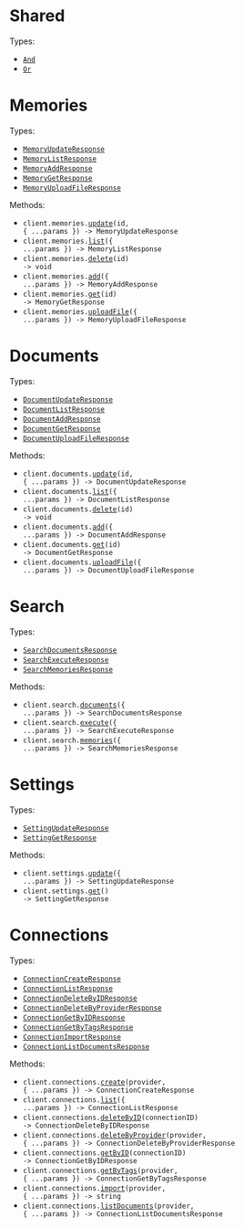 # Shared

Types:

- <code><a href="./src/resources/shared.ts">And</a></code>
- <code><a href="./src/resources/shared.ts">Or</a></code>

# Memories

Types:

- <code><a href="./src/resources/memories.ts">MemoryUpdateResponse</a></code>
- <code><a href="./src/resources/memories.ts">MemoryListResponse</a></code>
- <code><a href="./src/resources/memories.ts">MemoryAddResponse</a></code>
- <code><a href="./src/resources/memories.ts">MemoryGetResponse</a></code>
- <code><a href="./src/resources/memories.ts">MemoryUploadFileResponse</a></code>

Methods:

- <code title="patch /v3/documents/{id}">client.memories.<a href="./src/resources/memories.ts">update</a>(id, { ...params }) -> MemoryUpdateResponse</code>
- <code title="post /v3/documents/list">client.memories.<a href="./src/resources/memories.ts">list</a>({ ...params }) -> MemoryListResponse</code>
- <code title="delete /v3/documents/{id}">client.memories.<a href="./src/resources/memories.ts">delete</a>(id) -> void</code>
- <code title="post /v3/documents">client.memories.<a href="./src/resources/memories.ts">add</a>({ ...params }) -> MemoryAddResponse</code>
- <code title="get /v3/documents/{id}">client.memories.<a href="./src/resources/memories.ts">get</a>(id) -> MemoryGetResponse</code>
- <code title="post /v3/documents/file">client.memories.<a href="./src/resources/memories.ts">uploadFile</a>({ ...params }) -> MemoryUploadFileResponse</code>

# Documents

Types:

- <code><a href="./src/resources/documents.ts">DocumentUpdateResponse</a></code>
- <code><a href="./src/resources/documents.ts">DocumentListResponse</a></code>
- <code><a href="./src/resources/documents.ts">DocumentAddResponse</a></code>
- <code><a href="./src/resources/documents.ts">DocumentGetResponse</a></code>
- <code><a href="./src/resources/documents.ts">DocumentUploadFileResponse</a></code>

Methods:

- <code title="patch /v3/documents/{id}">client.documents.<a href="./src/resources/documents.ts">update</a>(id, { ...params }) -> DocumentUpdateResponse</code>
- <code title="post /v3/documents/list">client.documents.<a href="./src/resources/documents.ts">list</a>({ ...params }) -> DocumentListResponse</code>
- <code title="delete /v3/documents/{id}">client.documents.<a href="./src/resources/documents.ts">delete</a>(id) -> void</code>
- <code title="post /v3/documents">client.documents.<a href="./src/resources/documents.ts">add</a>({ ...params }) -> DocumentAddResponse</code>
- <code title="get /v3/documents/{id}">client.documents.<a href="./src/resources/documents.ts">get</a>(id) -> DocumentGetResponse</code>
- <code title="post /v3/documents/file">client.documents.<a href="./src/resources/documents.ts">uploadFile</a>({ ...params }) -> DocumentUploadFileResponse</code>

# Search

Types:

- <code><a href="./src/resources/search.ts">SearchDocumentsResponse</a></code>
- <code><a href="./src/resources/search.ts">SearchExecuteResponse</a></code>
- <code><a href="./src/resources/search.ts">SearchMemoriesResponse</a></code>

Methods:

- <code title="post /v3/search">client.search.<a href="./src/resources/search.ts">documents</a>({ ...params }) -> SearchDocumentsResponse</code>
- <code title="post /v3/search">client.search.<a href="./src/resources/search.ts">execute</a>({ ...params }) -> SearchExecuteResponse</code>
- <code title="post /v4/search">client.search.<a href="./src/resources/search.ts">memories</a>({ ...params }) -> SearchMemoriesResponse</code>

# Settings

Types:

- <code><a href="./src/resources/settings.ts">SettingUpdateResponse</a></code>
- <code><a href="./src/resources/settings.ts">SettingGetResponse</a></code>

Methods:

- <code title="patch /v3/settings">client.settings.<a href="./src/resources/settings.ts">update</a>({ ...params }) -> SettingUpdateResponse</code>
- <code title="get /v3/settings">client.settings.<a href="./src/resources/settings.ts">get</a>() -> SettingGetResponse</code>

# Connections

Types:

- <code><a href="./src/resources/connections.ts">ConnectionCreateResponse</a></code>
- <code><a href="./src/resources/connections.ts">ConnectionListResponse</a></code>
- <code><a href="./src/resources/connections.ts">ConnectionDeleteByIDResponse</a></code>
- <code><a href="./src/resources/connections.ts">ConnectionDeleteByProviderResponse</a></code>
- <code><a href="./src/resources/connections.ts">ConnectionGetByIDResponse</a></code>
- <code><a href="./src/resources/connections.ts">ConnectionGetByTagsResponse</a></code>
- <code><a href="./src/resources/connections.ts">ConnectionImportResponse</a></code>
- <code><a href="./src/resources/connections.ts">ConnectionListDocumentsResponse</a></code>

Methods:

- <code title="post /v3/connections/{provider}">client.connections.<a href="./src/resources/connections.ts">create</a>(provider, { ...params }) -> ConnectionCreateResponse</code>
- <code title="post /v3/connections/list">client.connections.<a href="./src/resources/connections.ts">list</a>({ ...params }) -> ConnectionListResponse</code>
- <code title="delete /v3/connections/{connectionId}">client.connections.<a href="./src/resources/connections.ts">deleteByID</a>(connectionID) -> ConnectionDeleteByIDResponse</code>
- <code title="delete /v3/connections/{provider}">client.connections.<a href="./src/resources/connections.ts">deleteByProvider</a>(provider, { ...params }) -> ConnectionDeleteByProviderResponse</code>
- <code title="get /v3/connections/{connectionId}">client.connections.<a href="./src/resources/connections.ts">getByID</a>(connectionID) -> ConnectionGetByIDResponse</code>
- <code title="post /v3/connections/{provider}/connection">client.connections.<a href="./src/resources/connections.ts">getByTags</a>(provider, { ...params }) -> ConnectionGetByTagsResponse</code>
- <code title="post /v3/connections/{provider}/import">client.connections.<a href="./src/resources/connections.ts">import</a>(provider, { ...params }) -> string</code>
- <code title="post /v3/connections/{provider}/documents">client.connections.<a href="./src/resources/connections.ts">listDocuments</a>(provider, { ...params }) -> ConnectionListDocumentsResponse</code>

